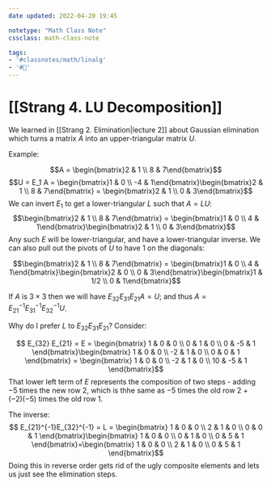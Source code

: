```yaml
---
date updated: 2022-04-20 19:45

notetype: "Math Class Note"
cssclass: math-class-note

tags: 
- '#classnotes/math/linalg'
- '#🚧'
---
```


# [[Strang 4. LU Decomposition]]

We learned in [[Strang 2. Elimination|lecture 2]] about Gaussian elimination which turns a matrix $A$ into an upper-triangular matrix $U$. 

Example: 

$$A = \begin{bmatrix}2 & 1 \\ 8 & 7\end{bmatrix}$$
$$U = E_1 A = \begin{bmatrix}1 & 0 \\ -4 & 1\end{bmatrix}\begin{bmatrix}2 & 1 \\ 8 & 7\end{bmatrix} = \begin{bmatrix}2 & 1 \\ 0 & 3\end{bmatrix}$$
We can invert $E_1$ to get a lower-triangular $L$ such that $A = LU$:
$$\begin{bmatrix}2 & 1 \\ 8 & 7\end{bmatrix} = \begin{bmatrix}1 & 0 \\ 4 & 1\end{bmatrix}\begin{bmatrix}2 & 1 \\ 0 & 3\end{bmatrix}$$
Any such $E$ will be lower-triangular, and have a lower-triangular inverse. We can also pull out the pivots of $U$ to have $1$ on the diagonals:

$$\begin{bmatrix}2 & 1 \\ 8 & 7\end{bmatrix} = \begin{bmatrix}1 & 0 \\ 4 & 1\end{bmatrix}\begin{bmatrix}2 & 0 \\ 0 & 3\end{bmatrix}\begin{bmatrix}1 & 1/2 \\ 0 & 1\end{bmatrix}$$

If $A$ is $3 \times 3$ then we will have $E_{32} E_{31}E_{21} A = U$; and thus $A = E_{21}^{-1}E_{31}^{-1}E_{32}^{-1}U$. 

Why do I prefer $L$ to $E_{32} E_{31}E_{21}$? Consider: 

$$ E_{32} E_{21} = E = \begin{bmatrix} 1 & 0 & 0 \\ 0 & 1 & 0 \\ 0 & -5 & 1 \end{bmatrix}\begin{bmatrix} 1 & 0 & 0 \\ -2 & 1 & 0 \\ 0 & 0 & 1 \end{bmatrix} = \begin{bmatrix} 1 & 0 & 0 \\ -2 & 1 & 0 \\ 10 & -5 & 1 \end{bmatrix}$$
That lower left term of $E$ represents the composition of two steps - adding $-5$ times the new row $2$, which is thhe same as  $-5$ times the old row 2 + $(-2)(-5)$ times the old row $1$. 

The inverse: 
$$ E_{21}^{-1}E_{32}^{-1} = L = \begin{bmatrix} 1 & 0 & 0 \\ 2 & 1 & 0 \\ 0 & 0 & 1 \end{bmatrix}\begin{bmatrix} 1 & 0 & 0 \\ 0 & 1 & 0 \\ 0 & 5 & 1 \end{bmatrix}=\begin{bmatrix} 1 & 0 & 0 \\ 2 & 1 & 0 \\ 0 & 5 & 1 \end{bmatrix}$$
Doing this in reverse order gets rid of the ugly composite elements and lets us just see the elimination steps. 